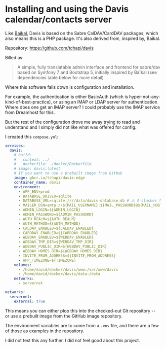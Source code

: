 # Installing and using the Davis calendar/contacts server

Like [Baikal](../baikal/README.md), Davis is based on the Sabre CalDAV/CardDAV packages, which also means this is a PHP package.  It's also derived from, inspired by, Baikal.

Repository: https://github.com/tchapi/davis

Billed as:

> A simple, fully translatable admin interface and frontend for sabre/dav based on Symfony 7 and Bootstrap 5, initially inspired by Baïkal (see dependencies table below for more detail)

Where this software falls down is configuration and installation.

For example, the authentication is either BasicAuth (which is hyper-not-any-kind-of-best-practice), or using an IMAP or LDAP server for authentication.  Where does one get an IMAP server?  I could probably use the IMAP service from Dreamhost for this.

But the rest of the configuration drove me away trying to read and understand and I simply did not like what was offered for config.

I created this `compose.yml`:

```yaml
services:
  davis:
    # build:
    #   context: ../
    #   dockerfile: ./docker/Dockerfile
    # image: davis:latest
    # If you want to use a prebuilt image from Github
    image: ghcr.io/tchapi/davis:edge
    container_name: davis
    environment:
      - APP_ENV=prod
      - DATABASE_DRIVER=sqlite
      - DATABASE_URL=sqlite:////data/davis-database.db # ⚠️ 4 slashes for an absolute path ⚠️ + no quotes (so Symfony can resolve it)
      - MAILER_DSN=smtp://${MAIL_USERNAME}:${MAIL_PASSWORD}@${MAIL_HOST}:${MAIL_PORT}
      - ADMIN_LOGIN=${ADMIN_LOGIN}
      - ADMIN_PASSWORD=${ADMIN_PASSWORD}
      - AUTH_REALM=${AUTH_REALM}
      - AUTH_METHOD=${AUTH_METHOD}
      - CALDAV_ENABLED=${CALDAV_ENABLED}
      - CARDDAV_ENABLED=${CARDDAV_ENABLED}
      - WEBDAV_ENABLED=${WEBDAV_ENABLED}
      - WEBDAV_TMP_DIR=${WEBDAV_TMP_DIR}
      - WEBDAV_PUBLIC_DIR=${WEBDAV_PUBLIC_DIR}
      - WEBDAV_HOMES_DIR=${WEBDAV_HOMES_DIR}
      - INVITE_FROM_ADDRESS=${INVITE_FROM_ADDRESS}
      - APP_TIMEZONE=${TIMEZONE}
    volumes:
      - /home/david/docker/davis/www:/var/www/davis
      - /home/david/docker/davis/data:/data
    networks:
      - servernet

networks:
  servernet:
    external: true
```

This means you can either plop this into the checked-out Git repository -- or use a prebuilt image from the GitHub image repository.

The environment variables are to come from a `.env` file, and there are a few of those as examples in the repository.

I did not test this any further.  I did not feel good about this project.
